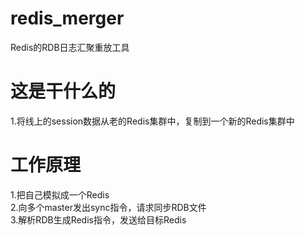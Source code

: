 redis_merger
============

Redis的RDB日志汇聚重放工具

这是干什么的
============
1.将线上的session数据从老的Redis集群中，复制到一个新的Redis集群中	


工作原理
============
1.把自己模拟成一个Redis		
2.向多个master发出sync指令，请求同步RDB文件			
3.解析RDB生成Redis指令，发送给目标Redis		

